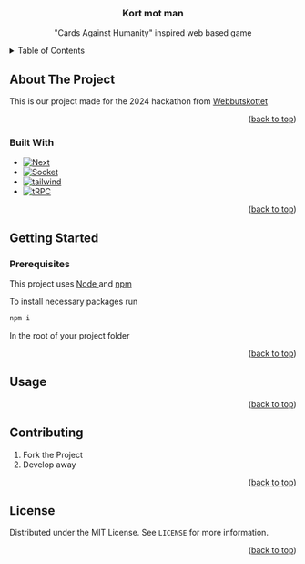 <a name="readme-top"></a>



<!-- PROJECT LOGO -->
<br />
<div align="center">
  <a href="https://github.com/lundskog/hackathon-2024">
  </a>

<h3 align="center">Kort mot man</h3>

  <p align="center">
    "Cards Against Humanity" inspired web based game
    <br />
  </p>
</div>



<!-- TABLE OF CONTENTS -->
<details>
  <summary>Table of Contents</summary>
  <ol>
    <li>
      <ul>
        <li><a href="#built-with">Built With</a></li>
      </ul>
    </li>
    <li>
      <a href="#getting-started">Getting Started</a>
      <ul>
        <li><a href="#prerequisites">Prerequisites</a></li>
      </ul>
    </li>
    <li><a href="#usage">Usage</a></li>
    <li><a href="#contributing">Contributing</a></li>
    <li><a href="#license">License</a></li>
  </ol>
</details>



<!-- ABOUT THE PROJECT -->
## About The Project

This is our project made for the 2024 hackathon from <a href="https://www.webbu.se/">Webbutskottet</a>

<p align="right">(<a href="#readme-top">back to top</a>)</p>



### Built With

* [![Next][Next.js]][Next-url]
* [![Socket]][Socket-url]
* [![tailwind]][tailwind-url]
* [![tRPC]][tRPC-url]

<p align="right">(<a href="#readme-top">back to top</a>)</p>



<!-- GETTING STARTED -->
## Getting Started

### Prerequisites

This project uses <a href="https://nodejs.org/en"> Node </a> and <a href="https://www.npmjs.com/">npm</a>


To install necessary packages run 

  ```sh
  npm i
  ```
In the root of your project folder

<p align="right">(<a href="#readme-top">back to top</a>)</p>



<!-- USAGE EXAMPLES -->
## Usage



<p align="right">(<a href="#readme-top">back to top</a>)</p>


<!-- CONTRIBUTING -->
## Contributing

1. Fork the Project
2. Develop away

<p align="right">(<a href="#readme-top">back to top</a>)</p>



<!-- LICENSE -->
## License

Distributed under the MIT License. See `LICENSE` for more information.

<p align="right">(<a href="#readme-top">back to top</a>)</p>




<!-- MARKDOWN LINKS & IMAGES -->
<!-- https://www.markdownguide.org/basic-syntax/#reference-style-links -->
[Next.js]: https://img.shields.io/badge/next.js-000000?style=for-the-badge&logo=nextdotjs&logoColor=white
[Next-url]: https://nextjs.org/
[tailwind]: https://img.shields.io/badge/tailwindcss-0F172A?&logo=tailwindcss
[tailwind-url]: https://tailwindcss.com/
[tRPC]: https://img.shields.io/static/v1?style=for-the-badge&message=tRPC&color=2596BE&logo=tRPC&logoColor=FFFFFF&label=
[tRPC-url]: https://trpc.io/
[Socket]:https://img.shields.io/static/v1?style=for-the-badge&message=Socket.io&color=010101&logo=Socket.io&logoColor=FFFFFF&label=
[Socket-url]: https://socket.io/